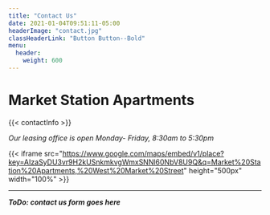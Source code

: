 ```yaml
---
title: "Contact Us"
date: 2021-01-04T09:51:11-05:00
headerImage: "contact.jpg"
classHeaderLink: "Button Button--Bold"
menu:
  header:
    weight: 600
---
```


# Market Station Apartments

{{< contactInfo >}}

*Our leasing office is open Monday- Friday, 8:30am to 5:30pm*

{{< iframe src="https://www.google.com/maps/embed/v1/place?key=AIzaSyDU3vr9H2kUSnkmkvgWmxSNNl60NbV8U9Q&q=Market%20Station%20Apartments,%20West%20Market%20Street" height="500px" width="100%" >}}

***

***ToDo: contact us form goes here***
